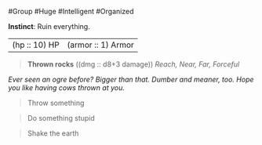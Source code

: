 #Group #Huge #Intelligent #Organized

**Instinct**: Ruin everything.

|       |         |
| ----- | ------- |
| (hp :: 10) HP | (armor :: 1) Armor |

> **Thrown rocks** ((dmg :: d8+3 damage))
> *Reach, Near, Far, Forceful*

*Ever seen an ogre before? Bigger than that. Dumber and meaner, too. Hope you like having cows thrown at you.*

>Throw something

>Do something stupid

>Shake the earth